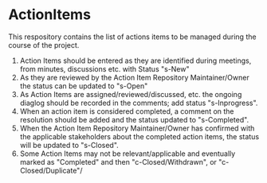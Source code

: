 ActionItems
===========

This respository contains the list of actions items to be managed during the course of the project.

1) Action Items should be entered as they are identified during meetings, from minutes, discussions etc.  with Status "s-New"
2) As they are reviewed by the Action Item Repository Maintainer/Owner the status can be updated to "s-Open"
3) As Action Items are assigned/reviewed/discussed, etc. the ongoing diaglog should be recorded in the comments; add status "s-Inprogress".
4) When an action item is considered completed, a comment on the resolution should be added and the status updated to "s-Completed".
6) When the Action Item Repository Maintainer/Owner has confirmed with the applicable stakeholders about the completed action items, the status will be updated to "s-Closed".  
7) Some Action Items may not be relevant/applicable and eventually marked as "Completed" and then "c-Closed/Withdrawn", or "c- Closed/Duplicate"/

